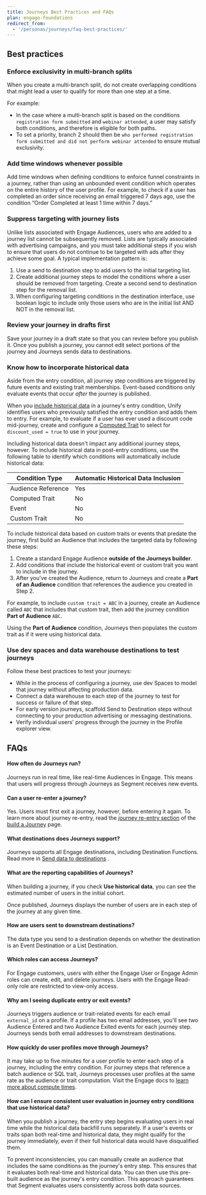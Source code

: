 ```yaml
---
title: Journeys Best Practices and FAQs
plan: engage-foundations
redirect_from:
  - '/personas/journeys/faq-best-practices/'
---
```


## Best practices

### Enforce exclusivity in multi-branch splits

When you create a multi-branch split, do not create overlapping conditions that might lead a user to qualify for more than one step at a time.

For example:
  - In the case where a multi-branch split is based on the conditions `registration form submitted` and `webinar attended`, a user may satisfy both conditions, and therefore is eligible for both paths.
  - To set a priority, branch 2 should then be `who performed registration form submitted and did not perform webinar attended` to ensure mutual exclusivity.

### Add time windows whenever possible

Add time windows when defining conditions to enforce funnel constraints in a journey, rather than using an unbounded event condition which operates on the entire history of the user profile. For example, to check if a user has completed an order since receiving an email triggered 7 days ago, use the condition “Order Completed at least 1 time within 7 days.”

### Suppress targeting with journey lists

Unlike lists associated with Engage Audiences, users who are added to a journey list cannot be subsequently removed. Lists are typically associated with advertising campaigns, and you must take additional steps if you wish to ensure that users do not continue to be targeted with ads after they achieve some goal. A typical implementation pattern is:
1. Use a send to destination step to add users to the initial targeting list.
2. Create additional journey steps to model the conditions where a user should be removed from targeting. Create a second send to destination step for the removal list.
3. When configuring targeting conditions in the destination interface, use boolean logic to include only those users who are in the initial list AND NOT in the removal list.

### Review your journey in drafts first

Save your journey in a draft state so that you can review before you publish it. Once you publish a journey, you cannot edit select portions of the journey and Journeys sends data to destinations.

### Know how to incorporate historical data

Aside from the entry condition, all journey step conditions are triggered by future events and existing trait memberships. Event-based conditions only evaluate events that occur *after* the journey is published.

When you [include historical data](/docs/engage/journeys/build-journey/#using-historical-data-for-the-entry-step) in a journey's entry condition, Unify identifies users who previously satisfied the entry condition and adds them to entry. For example, to evaluate if a user has ever used a discount code mid-journey, create and configure a [Computed Trait](/docs/engage/audiences/computed-traits/#conditions) to select for `discount_used = true` to use in your journey.

Including historical data doesn't impact any additional journey steps, however. To include historical data in post-entry conditions, use the following table to identify which conditions will automatically include historical data:

| Condition Type     | Automatic Historical Data Inclusion |
| ------------------ | ----------------------------------- |
| Audience Reference | Yes                                 |
| Computed Trait     | No                                  |
| Event              | No                                  |
| Custom Trait       | No                                  |


To include historical data based on custom traits or events that predate the journey, first build an Audience that includes the targeted data by following these steps:

1. Create a standard Engage Audience **outside of the Journeys builder**.
2. Add conditions that include the historical event or custom trait you want to include in the journey.
3. After you've created the Audience, return to Journeys and create a **Part of an Audience** condition that references the audience you created in Step 2.

For example, to include `custom trait = ABC` in a journey, create an Audience called `ABC` that includes that custom trait, then add the journey condition **Part of Audience** `ABC`.

Using the **Part of Audience** condition, Journeys then populates the custom trait as if it were using historical data.

### Use dev spaces and data warehouse destinations to test journeys

Follow these best practices to test your journeys:

- While in the process of configuring a journey, use dev Spaces to model that journey without affecting production data.
- Connect a data warehouse to each step of the journey to test for success or failure of that step.
- For early version journeys, scaffold Send to Destination steps without connecting to your production advertising or messaging destinations.
- Verify individual users' progress through the journey in the Profile explorer view.

## FAQs

#### How often do Journeys run?

Journeys run in real time, like real-time Audiences in Engage. This means that users will progress through Journeys as Segment receives new events.

#### Can a user re-enter a journey?

Yes. Users must first exit a journey, however, before entering it again. To learn more about journey re-entry, read the [journey re-entry section](/docs/engage/journeys/build-journey/#journey-re-entry) of the [build a Journey](/docs/engage/journeys/build-journey/) page.

#### What destinations does Journeys support?

Journeys supports all Engage destinations, including Destination Functions. Read more in [Send data to destinations](/docs/engage/journeys/send-data/) .

#### What are the reporting capabilities of Journeys?

When building a journey, if you check **Use historical data**, you can see the estimated number of users in the initial cohort.

Once published, Journeys displays the number of users are in each step of the journey at any given time.

#### How are users sent to downstream destinations?

The data type you send to a destination depends on whether the destination is an Event Destination or a List Destination.

#### Which roles can access Journeys?
For Engage customers, users with either the Engage User or Engage Admin roles can create, edit, and delete journeys. Users with the Engage Read-only role are restricted to view-only access.

#### Why am I seeing duplicate entry or exit events?

Journeys triggers audience or trait-related events for each email `external_id` on a profile. If a profile has two email addresses, you'll see two Audience Entered and two Audience Exited events for each journey step. Journeys sends both email addresses to downstream destinations.

#### How quickly do user profiles move through Journeys?

It may take up to five minutes for a user profile to enter each step of a journey, including the entry condition. For journey steps that reference a batch audience or SQL trait, Journeys processes user profiles at the same rate as the audience or trait computation. Visit the Engage docs to [learn more about compute times](/docs/engage/audiences/#understanding-compute-times).

#### How can I ensure consistent user evaluation in journey entry conditions that use historical data?

When you publish a journey, the entry step begins evaluating users in real time while the historical data backfill runs separately. If a user's events or traits span both real-time and historical data, they might qualify for the journey immediately, even if their full historical data would have disqualified them.

To prevent inconsistencies, you can manually create an audience that includes the same conditions as the journey's entry step. This ensures that it evaluates both real-time and historical data. You can then use this pre-built audience as the journey's entry condition. This approach guarantees that Segment evaluates users consistently across both data sources.
